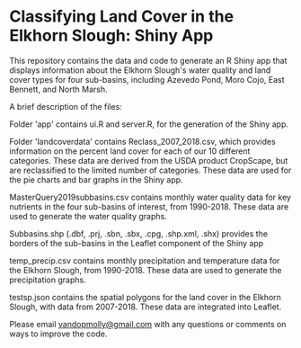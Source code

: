 # Classifying Land Cover in the Elkhorn Slough: Shiny App

This repository contains the data and code to generate an R Shiny app that displays information about the Elkhorn Slough's water quality and land cover types for four sub-basins, including Azevedo Pond, Moro Cojo, East Bennett, and North Marsh. 

A brief description of the files: 

Folder 'app' contains ui.R and server.R, for the generation of the Shiny app. 

Folder 'landcoverdata' contains Reclass_2007_2018.csv, which provides information on the percent land cover for each of our 10 different categories. These data are derived from the USDA product CropScape, but are reclassified to the limited number of categories. These data are used for the pie charts and bar graphs in the Shiny app. 

MasterQuery2019subbasins.csv contains monthly water quality data for key nutrients in the four sub-basins of interest, from 1990-2018. These data are used to generate the water quality graphs. 

Subbasins.shp (.dbf, .prj, .sbn, .sbx, .cpg, .shp.xml, .shx) provides the borders of the sub-basins in the Leaflet component of the Shiny app

temp_precip.csv contains monthly precipitation and temperature data for the Elkhorn Slough, from 1990-2018. These data are used to generate the precipitation graphs. 

testsp.json contains the spatial polygons for the land cover in the Elkhorn Slough, with data from 2007-2018. These data are integrated into Leaflet.

Please email vandopmolly@gmail.com with any questions or comments on ways to improve the code. 

